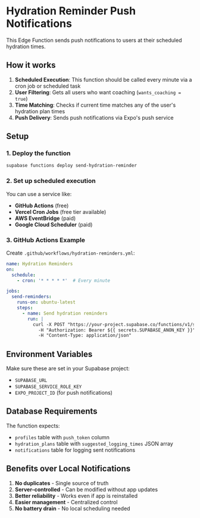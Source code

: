 # Hydration Reminder Push Notifications

This Edge Function sends push notifications to users at their scheduled hydration times.

## How it works

1. **Scheduled Execution**: This function should be called every minute via a cron job or scheduled task
2. **User Filtering**: Gets all users who want coaching (`wants_coaching = true`)
3. **Time Matching**: Checks if current time matches any of the user's hydration plan times
4. **Push Delivery**: Sends push notifications via Expo's push service

## Setup

### 1. Deploy the function
```bash
supabase functions deploy send-hydration-reminder
```

### 2. Set up scheduled execution
You can use a service like:
- **GitHub Actions** (free)
- **Vercel Cron Jobs** (free tier available)
- **AWS EventBridge** (paid)
- **Google Cloud Scheduler** (paid)

### 3. GitHub Actions Example
Create `.github/workflows/hydration-reminders.yml`:
```yaml
name: Hydration Reminders
on:
  schedule:
    - cron: '* * * * *'  # Every minute

jobs:
  send-reminders:
    runs-on: ubuntu-latest
    steps:
      - name: Send hydration reminders
        run: |
          curl -X POST "https://your-project.supabase.co/functions/v1/send-hydration-reminder" \
            -H "Authorization: Bearer ${{ secrets.SUPABASE_ANON_KEY }}" \
            -H "Content-Type: application/json"
```

## Environment Variables

Make sure these are set in your Supabase project:
- `SUPABASE_URL`
- `SUPABASE_SERVICE_ROLE_KEY`
- `EXPO_PROJECT_ID` (for push notifications)

## Database Requirements

The function expects:
- `profiles` table with `push_token` column
- `hydration_plans` table with `suggested_logging_times` JSON array
- `notifications` table for logging sent notifications

## Benefits over Local Notifications

1. **No duplicates** - Single source of truth
2. **Server-controlled** - Can be modified without app updates
3. **Better reliability** - Works even if app is reinstalled
4. **Easier management** - Centralized control
5. **No battery drain** - No local scheduling needed 